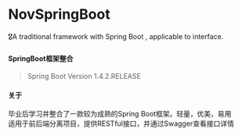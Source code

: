 # NovSpringBoot
🎖A traditional framework with Spring Boot , applicable to interface.

#### SpringBoot框架整合
> Spring Boot Version 1.4.2.RELEASE

#### 关于
毕业后学习并整合了一款较为成熟的Spring Boot框架。轻量，优美，易用</br>
适用于前后端分离项目，提供RESTful接口，并通过Swagger查看接口详情</br>
